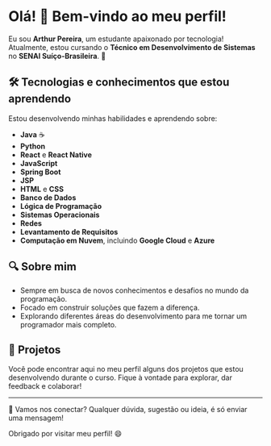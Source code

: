 # Olá! 👋 Bem-vindo ao meu perfil!

Eu sou **Arthur Pereira**, um estudante apaixonado por tecnologia! Atualmente, estou cursando o **Técnico em Desenvolvimento de Sistemas** no **SENAI Suíço-Brasileira**. 🚀

## 🛠️ Tecnologias e conhecimentos que estou aprendendo
Estou desenvolvendo minhas habilidades e aprendendo sobre:
- **Java** ☕
- **Python**
- **React** e **React Native**
- **JavaScript**
- **Spring Boot**
- **JSP**
- **HTML** e **CSS**
- **Banco de Dados**
- **Lógica de Programação**
- **Sistemas Operacionais**
- **Redes**
- **Levantamento de Requisitos**
- **Computação em Nuvem**, incluindo **Google Cloud** e **Azure**

## 🔍 Sobre mim
- Sempre em busca de novos conhecimentos e desafios no mundo da programação.
- Focado em construir soluções que fazem a diferença.
- Explorando diferentes áreas do desenvolvimento para me tornar um programador mais completo.

## 🌱 Projetos
Você pode encontrar aqui no meu perfil alguns dos projetos que estou desenvolvendo durante o curso. Fique à vontade para explorar, dar feedback e colaborar!

---

💬 Vamos nos conectar? Qualquer dúvida, sugestão ou ideia, é só enviar uma mensagem!

Obrigado por visitar meu perfil! 😄
